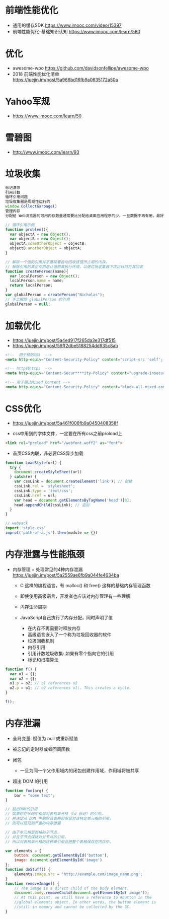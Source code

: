 # 前端性能优化

- 通用的缓存SDK <https://www.imooc.com/video/15397>
- 前端性能优化-基础知识认知 <https://www.imooc.com/learn/580>

# 优化

- awesome-wpo <https://github.com/davidsonfellipe/awesome-wpo>
- 2018 前端性能优化清单 <https://juejin.im/post/5a966bd16fb9a0635172a50a>

# Yahoo军规

- <https://www.imooc.com/learn/50>

# 雪碧图

- http://www.imooc.com/learn/93


# 垃圾收集

```javascript
标记清除
引用计数
循环引用问题
垃圾收集器是周期性运行的
window.CollectGarbage()
管理内存
分配给 Web浏览器的可用内存数量通常要比分配给桌面应用程序的少，一旦数据不再有用，最好通过将其值设置为 null 来释放其引用——这个做法叫做解除引用

// 循环引用示例
function problem(){
  var objectA = new Object();
  var objectB = new Object();
  objectA.someOtherObject = objectB;
  objectB.anotherObject = objectA;
}

// 解除一个值的引用并不意味着自动回收该值所占用的内存。
// 解除引用的真正作用是让值脱离执行环境，以便垃圾收集器下次运行时将其回收
function createPerson(name){
  var localPerson = new Object();
  localPerson.name = name;
  return localPerson;
}
var globalPerson = createPerson("Nicholas");
// 手工解除 globalPerson 的引用
globalPerson = null;
```


# 加载优化

- <https://juejin.im/post/5a4ed917f265da3e317df515>
- <https://juejin.im/post/59ff2dbe5188254dd935c8ab>

```html
<!--  用于预防XSS  -->
<meta http-equiv="Content-Security-Policy" content="script-src 'self'; style-src nos.netease.com kaola.com;">

<!-- http转https  -->
<meta http-equiv="Content-Secur****ity-Policy" content="upgrade-insecure-requests">

<!-- 用于阻止Mixed Content -->
<meta http-equiv="Content-Security-Policy" content="block-all-mixed-content">
```

# CSS优化

- <https://juejin.im/post/5a461f006fb9a0450408358f>

- css中用到的字体文件，一定要在所有css之前proload上

```html
<link rel="preload" href="/webfont.woff2" as="font">
```

- 首页CSS内联，非必要CSS异步加载

```javascript
function LoadStyle(url) {
  try {
    document.createStyleSheet(url)
  } catch(e) {
    var cssLink = document.createElement('link'); // 创建
    cssLink.rel = 'stylesheet';
    cssLink.type = 'text/css';
    cssLink.href = url;
    var head = document.getElementsByTagName('head')[0];
    head.appendChild(cssLink); // 追加
  }
}

// webpack
import 'style.css'
improt('path-of-a.js').then(module => {})
```


# 内存泄露与性能瓶颈

- 内存管理 + 处理常见的4种内存泄漏 <https://juejin.im/post/5a2559ae6fb9a044fe4634ba>

  - C 这样的编程语言，有 malloc() 和 free() 这样的基础内存管理函数
  - 即使使用高级语言，开发者也应该对内存管理有一些理解
  - 内存生命周期
  - JavaScript自己执行了内存分配，同时声明了值

    - 在内存不再需要时释放内存
    - 高级语言嵌入了一个称为垃圾回收器的软件
    - 垃圾回收机制
    - 内存引用
    - 引用计数垃圾收集: 如果有零个指向它的引用
    - 标记和扫描算法

```javascript
function f() {
  var o1 = {};
  var o2 = {};
  o1.p = o2; // o1 references o2
  o2.p = o1; // o2 references o1\. This creates a cycle.
}

f();
```

# 内存泄漏

- 全局变量: 赋值为 null 或重新赋值
- 被忘记的定时器或者回调函数
- 闭包

  - 一旦为同一个父作用域内的闭包创建作用域，作用域将被共享

- 超出 DOM 的引用

```javascript
function foo(arg) {
    bar = "some text";
}

// 超出DOM的引用
// 如果你在代码中保留对表格单元格（td 标记）的引用，
// 并决定从 DOM 中删除该表格但保留对该特定单元格的引用，
// 则可以预见到严重的内存泄漏

// 由于单元格是表格的子节点，
// 并且子节点保持对父节点的引用，
// 所以对表格单元格的这种单引用会把整个表格保存在内存中。

var elements = {
    button: document.getElementById('button'),
    image: document.getElementById('image')
};
function doStuff() {
    elements.image.src = 'http://example.com/image_name.png';
}
function removeImage() {
    // The image is a direct child of the body element.
    document.body.removeChild(document.getElementById('image'));
    // At this point, we still have a reference to #button in the
    //global elements object. In other words, the button element is
    //still in memory and cannot be collected by the GC.
}
```

